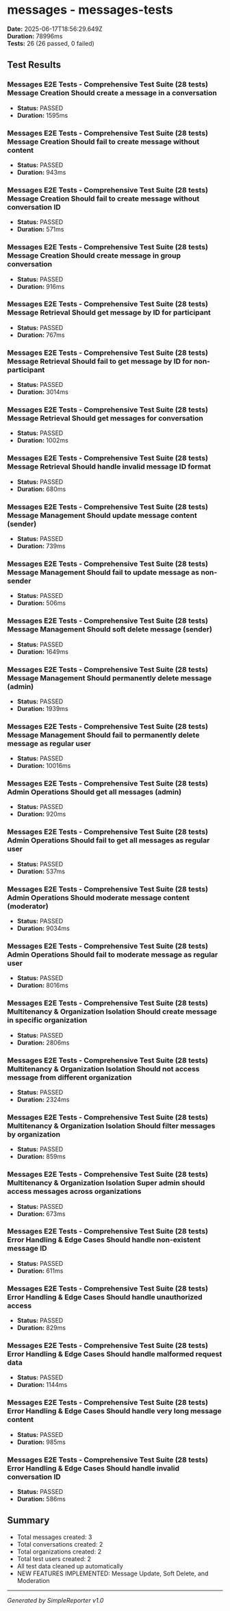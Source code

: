 # messages - messages-tests

**Date:** 2025-06-17T18:56:29.649Z  
**Duration:** 78996ms  
**Tests:** 26 (26 passed, 0 failed)

## Test Results


### Messages E2E Tests - Comprehensive Test Suite (28 tests) Message Creation Should create a message in a conversation
- **Status:** PASSED
- **Duration:** 1595ms



### Messages E2E Tests - Comprehensive Test Suite (28 tests) Message Creation Should fail to create message without content
- **Status:** PASSED
- **Duration:** 943ms



### Messages E2E Tests - Comprehensive Test Suite (28 tests) Message Creation Should fail to create message without conversation ID
- **Status:** PASSED
- **Duration:** 571ms



### Messages E2E Tests - Comprehensive Test Suite (28 tests) Message Creation Should create message in group conversation
- **Status:** PASSED
- **Duration:** 916ms



### Messages E2E Tests - Comprehensive Test Suite (28 tests) Message Retrieval Should get message by ID for participant
- **Status:** PASSED
- **Duration:** 767ms



### Messages E2E Tests - Comprehensive Test Suite (28 tests) Message Retrieval Should fail to get message by ID for non-participant
- **Status:** PASSED
- **Duration:** 3014ms



### Messages E2E Tests - Comprehensive Test Suite (28 tests) Message Retrieval Should get messages for conversation
- **Status:** PASSED
- **Duration:** 1002ms



### Messages E2E Tests - Comprehensive Test Suite (28 tests) Message Retrieval Should handle invalid message ID format
- **Status:** PASSED
- **Duration:** 680ms



### Messages E2E Tests - Comprehensive Test Suite (28 tests) Message Management Should update message content (sender)
- **Status:** PASSED
- **Duration:** 739ms



### Messages E2E Tests - Comprehensive Test Suite (28 tests) Message Management Should fail to update message as non-sender
- **Status:** PASSED
- **Duration:** 506ms



### Messages E2E Tests - Comprehensive Test Suite (28 tests) Message Management Should soft delete message (sender)
- **Status:** PASSED
- **Duration:** 1649ms



### Messages E2E Tests - Comprehensive Test Suite (28 tests) Message Management Should permanently delete message (admin)
- **Status:** PASSED
- **Duration:** 1939ms



### Messages E2E Tests - Comprehensive Test Suite (28 tests) Message Management Should fail to permanently delete message as regular user
- **Status:** PASSED
- **Duration:** 10016ms



### Messages E2E Tests - Comprehensive Test Suite (28 tests) Admin Operations Should get all messages (admin)
- **Status:** PASSED
- **Duration:** 920ms



### Messages E2E Tests - Comprehensive Test Suite (28 tests) Admin Operations Should fail to get all messages as regular user
- **Status:** PASSED
- **Duration:** 537ms



### Messages E2E Tests - Comprehensive Test Suite (28 tests) Admin Operations Should moderate message content (moderator)
- **Status:** PASSED
- **Duration:** 9034ms



### Messages E2E Tests - Comprehensive Test Suite (28 tests) Admin Operations Should fail to moderate message as regular user
- **Status:** PASSED
- **Duration:** 8016ms



### Messages E2E Tests - Comprehensive Test Suite (28 tests) Multitenancy & Organization Isolation Should create message in specific organization
- **Status:** PASSED
- **Duration:** 2806ms



### Messages E2E Tests - Comprehensive Test Suite (28 tests) Multitenancy & Organization Isolation Should not access message from different organization
- **Status:** PASSED
- **Duration:** 2324ms



### Messages E2E Tests - Comprehensive Test Suite (28 tests) Multitenancy & Organization Isolation Should filter messages by organization
- **Status:** PASSED
- **Duration:** 859ms



### Messages E2E Tests - Comprehensive Test Suite (28 tests) Multitenancy & Organization Isolation Super admin should access messages across organizations
- **Status:** PASSED
- **Duration:** 673ms



### Messages E2E Tests - Comprehensive Test Suite (28 tests) Error Handling & Edge Cases Should handle non-existent message ID
- **Status:** PASSED
- **Duration:** 611ms



### Messages E2E Tests - Comprehensive Test Suite (28 tests) Error Handling & Edge Cases Should handle unauthorized access
- **Status:** PASSED
- **Duration:** 829ms



### Messages E2E Tests - Comprehensive Test Suite (28 tests) Error Handling & Edge Cases Should handle malformed request data
- **Status:** PASSED
- **Duration:** 1144ms



### Messages E2E Tests - Comprehensive Test Suite (28 tests) Error Handling & Edge Cases Should handle very long message content
- **Status:** PASSED
- **Duration:** 985ms



### Messages E2E Tests - Comprehensive Test Suite (28 tests) Error Handling & Edge Cases Should handle invalid conversation ID
- **Status:** PASSED
- **Duration:** 586ms



## Summary

- Total messages created: 3
- Total conversations created: 2
- Total organizations created: 2
- Total test users created: 2
- All test data cleaned up automatically
- NEW FEATURES IMPLEMENTED: Message Update, Soft Delete, and Moderation

---
*Generated by SimpleReporter v1.0*
